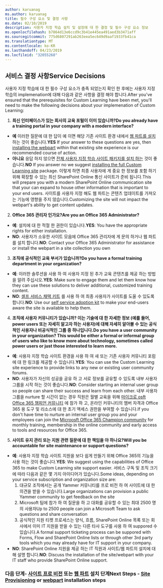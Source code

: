 ```yaml
---
author: karuanag
ms.author: karuanag
title: 필수 구성 요소 및 결정 사항
ms.date: 02/10/2019
description: 사용자 지정 학습 설치 및 설정에 대 한 결정 및 필수 구성 요소 정보
ms.openlocfilehash: b7864d13e6ccd9c3b41e445ea491aed3b3471aff
ms.sourcegitcommit: 775d6807291ab263eea5ec649d9aaf1933fb41ca
ms.translationtype: MT
ms.contentlocale: ko-KR
ms.lasthandoff: 04/23/2019
ms.locfileid: "32055268"
---
```

## <a name="service-decisions"></a><span data-ttu-id="153d4-103">서비스 결정 사항</span><span class="sxs-lookup"><span data-stu-id="153d4-103">Service Decisions</span></span>

<span data-ttu-id="153d4-104">사용자 지정 학습에 대 한 필수 구성 요소가 충족 되었는지 확인 한 후에는 사용자 지정 학습의 implemenation에 대해 다음과 같은 사항을 결정 해야 합니다.</span><span class="sxs-lookup"><span data-stu-id="153d4-104">After you've ensured that the prerequisites for Custom Learning have been met, you'll need to make the following decisions about your implemenation of Custom Learning:</span></span>

1. <span data-ttu-id="153d4-105">**최신 인터페이스가 있는 회사의 교육 포털이 이미 있습니까?**</span><span class="sxs-lookup"><span data-stu-id="153d4-105">**Do you already have a training portal in your company with a modern interface?**</span></span>

- <span data-ttu-id="153d4-106">**예** 이러한 질문에 대 한 답이 예 이면 해당 기존 사이트 환경 내에서 [웹 파트를 설치](installwebpart.md) 하는 것이 좋습니다.</span><span class="sxs-lookup"><span data-stu-id="153d4-106">**YES** If your answer to these questions are yes, then [installing the webpart](installwebpart.md) within that existing site experience is our recommended course of action.</span></span>
- <span data-ttu-id="153d4-107">**아니요** 응답 하지 않으면 [전체 사용자 지정 학습 사이트 패키지를 설치 하는](installsitepackage.md) 것이 좋습니다.</span><span class="sxs-lookup"><span data-stu-id="153d4-107">**NO** If you answer no we suggest [installing the full Custom Learning site](installsitepackage.md) package.</span></span>  <span data-ttu-id="153d4-108">이렇게 하면 최종 사용자에 게 중요 한 정보를 포함 하기 위해 확장할 수 있는 최신 SharePoint Online 통신 사이트가 준비 됩니다.</span><span class="sxs-lookup"><span data-stu-id="153d4-108">This will prepare you with a modern SharePoint Online communication site that your can expand to house other information that is important to your end users.</span></span>  <span data-ttu-id="153d4-109">사이트를 사용자 지정 해도 웹 파트는 콘텐츠 업데이트를 가져오는 기능에 영향을 주지 않습니다.</span><span class="sxs-lookup"><span data-stu-id="153d4-109">Customizing the site will not impact the webpart's ability to get content updates.</span></span> 

2. <span data-ttu-id="153d4-110">**Office 365 관리자 인가요?**</span><span class="sxs-lookup"><span data-stu-id="153d4-110">**Are you an Office 365 Administrator?**</span></span>

- <span data-ttu-id="153d4-111">**예**: 설치에 대 한 적절 한 권한이 있습니다.</span><span class="sxs-lookup"><span data-stu-id="153d4-111">**YES**:  You have the appropriate rights for either installation.</span></span>
- <span data-ttu-id="153d4-112">**NO**: 사용자가 소유한 사이트 모음에 Office 365 관리자에 게 문의 하거나 웹 파트를 설치 합니다.</span><span class="sxs-lookup"><span data-stu-id="153d4-112">**NO**: Contact your Office 365 Administrator for assistance or install the webpart in a site collection you own</span></span>

3. <span data-ttu-id="153d4-113">**조직에 공식적인 교육 부서가 있습니까?**</span><span class="sxs-lookup"><span data-stu-id="153d4-113">**Do you have a formal training department in your organization?**</span></span>

- <span data-ttu-id="153d4-114">**예**: 이러한 솔루션을 사용 하 여 사용자 지정 된 추가 교육 콘텐츠를 제공 하는 방법을 알려 주십시오.</span><span class="sxs-lookup"><span data-stu-id="153d4-114">**YES**:  Make sure to engage them and let them know how they can use these solutions to deliver additional, customized training content.</span></span>
- <span data-ttu-id="153d4-115">**NO**: [셀프 서비스 채택 키트](driveadoption.md) 를 사용 하 여 최종 사용자가 사이트를 도울 수 있도록 합니다.</span><span class="sxs-lookup"><span data-stu-id="153d4-115">**NO**:  Use our [self service adoption kit](driveadoption.md) to make your end-users aware the site is available to help them.</span></span>

4. <span data-ttu-id="153d4-116">**조직에 사용자 커뮤니티가 있습니까?  이는 기술에 대 한 자세한 정보 (예를 들어, power users 또는 자세히 알고자 하는 사용자)에 대해 자세히 알아볼 수 있는 공식적인 사용자나 비공식적인 그룹 중 하나입니다.**</span><span class="sxs-lookup"><span data-stu-id="153d4-116">**Do you have a user community in your organization?  This would be either a formal or informal group of users who like to know more about technology, sometimes called power users or just those interested to learn more.**</span></span>

- <span data-ttu-id="153d4-117">**예**: 사용자 지정 학습 사이트 환경을 사용 하 여 새 또는 기존 사용자 커뮤니티 포럼에 대 한 링크를 제공할 수 있습니다.</span><span class="sxs-lookup"><span data-stu-id="153d4-117">**YES**:  You can use the Custom Learning site experience to provide links to any new or existing user community forums.</span></span>
- <span data-ttu-id="153d4-118">**NO**: 사용자가 자신의 성공을 공유 하 고 서로 정보를 공유할 수 있도록 내부 사용자 그룹을 시작 하는 것이 좋습니다.</span><span class="sxs-lookup"><span data-stu-id="153d4-118">**NO**:  Consider starting an internal user group so people can share their success and learn from each other.</span></span>  <span data-ttu-id="153d4-119">내부 사용자 그룹을 nurture 할 시간이 없는 경우 직원은 월별 교육을 위해 [마이크로 osft Office 365 챔피언 커뮤니티](https://aka.ms/O365Champions) 에 참가 하 고, 온라인 커뮤니티의 멤버 자격과 Office 365 용 도구 및 리소스에 대 한 초기 액세스 권한을 부여할 수 있습니다.</span><span class="sxs-lookup"><span data-stu-id="153d4-119">If you don't have time to nurture an internal user group you and your employees can join the [Microosft Office 365 Champion community](https://aka.ms/O365Champions) for monthly training, membership in the online community and early access to tools and resources for Office 365.</span></span>

5.  <span data-ttu-id="153d4-120">**사이트 유지 관리 또는 지원 관련 질문에 대 한 책임을 야 하나요?**</span><span class="sxs-lookup"><span data-stu-id="153d4-120">**Will you be accountable for site maintenance or support questions?**</span></span>

- <span data-ttu-id="153d4-121">**예**: 사용자 지정 학습 사이트 지원을 보다 쉽게 만들기 위해 Office 365의 기능을 사용 하는 것이 좋습니다.</span><span class="sxs-lookup"><span data-stu-id="153d4-121">**YES**: We suggest using the capabilities of Office 365 to make Custom Learning site support easier.</span></span>  <span data-ttu-id="153d4-122">서비스 구독 및 조직 크기에 따라 다음과 같은 몇 가지 아이디어가 있습니다.</span><span class="sxs-lookup"><span data-stu-id="153d4-122">Some ideas, depending on your service subscription and organization size are:</span></span>
    1. <span data-ttu-id="153d4-123">대규모 조직에서는 공개 Yammer 커뮤니티를 프로 비전 하 여 사이트에 대 한 의견을 받을 수 있습니다.</span><span class="sxs-lookup"><span data-stu-id="153d4-123">Large organizations can provision a public Yammer community to get feedback on the site</span></span>
    2. <span data-ttu-id="153d4-124">Microsoft 팀에 참가 하 여 질문을 하 고 대화를 공유할 수 있는 최대 2500 명의 사용자</span><span class="sxs-lookup"><span data-stu-id="153d4-124">Up to 2500 people can join a Microsoft Team to ask questions and share conversation</span></span>
    3. <span data-ttu-id="153d4-125">공식적인 지원 티켓 프로세스는 양식, 흐름, SharePoint Online 목록 또는 회사에서 이미 IT 지원을 받을 수 있는 다른 타사 도구를 사용 하 여 suppored 수 있습니다.</span><span class="sxs-lookup"><span data-stu-id="153d4-125">A formal support ticketing process can be suppored with Forms, Flow and SharePoint Online lists or through other 3rd party tools which you may already have for IT support in your company.</span></span> 
- <span data-ttu-id="153d4-126">**NO**: SharePoint Online 지원을 제공 하는 IT 직원과 사이트/웹 파트의 설치에 대해 설명 합니다.</span><span class="sxs-lookup"><span data-stu-id="153d4-126">**NO**:  Discuss the installation of the site/webpart with your IT staff who provide SharePoint Online support.</span></span>  

### <a name="next-steps---site-provisioninginstallsitepackagemd-or-webpartinstallwebpartmd-installation-steps"></a><span data-ttu-id="153d4-127">다음 단계- [사이트 프로 비전](installsitepackage.md) 또는 [웹 파트](installwebpart.md) 설치 단계</span><span class="sxs-lookup"><span data-stu-id="153d4-127">Next Steps - [Site Provisioning](installsitepackage.md) or [webpart](installwebpart.md) installation steps</span></span>